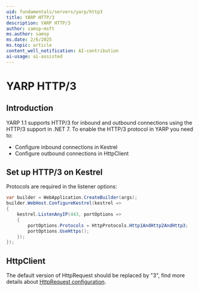 ```yaml
---
uid: fundamentals/servers/yarp/http3
title: YARP HTTP/3
description: YARP HTTP/3
author: samsp-msft
ms.author: samsp
ms.date: 2/6/2025
ms.topic: article
content_well_notification: AI-contribution
ai-usage: ai-assisted
---
```


# YARP HTTP/3

## Introduction
YARP 1.1 supports HTTP/3 for inbound and outbound connections using the HTTP/3 support in .NET 7. To enable the HTTP/3 protocol in YARP you need to:
* Configure inbound connections in Kestrel
* Configure outbound connections in HttpClient 

## Set up HTTP/3 on Kestrel

Protocols are required in the listener options:
```csharp
var builder = WebApplication.CreateBuilder(args);
builder.WebHost.ConfigureKestrel(kestrel =>
{
    kestrel.ListenAnyIP(443, portOptions =>
    {
        portOptions.Protocols = HttpProtocols.Http1AndHttp2AndHttp3;
        portOptions.UseHttps();
    });
});
```

## HttpClient

The default version of HttpRequest should be replaced by "3", find more details about [HttpRequest configuration](http-client-config.md#httprequest).


